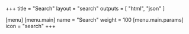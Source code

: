 +++
title = "Search"
layout = "search"
outputs = [ "html", "json" ]

[menu]
    [menu.main]
    name = "Search"
    weight =  100
        [menu.main.params]
        icon = "search"
+++
